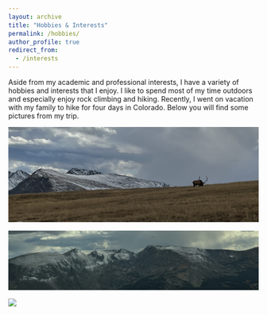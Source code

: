 ```yaml
---
layout: archive
title: "Hobbies & Interests"
permalink: /hobbies/
author_profile: true
redirect_from:
  - /interests
---
```

Aside from my academic and professional interests, I have a variety of hobbies and interests that I enjoy. I like to spend most of my time outdoors and especially enjoy rock climbing and hiking. Recently, I went on vacation with my family to hike for four days in Colorado. Below you will find some pictures from my trip. 

![](../images/colorado3.jpeg)

![](../images/colorado2.jpeg)

![](../images/colorado1.jpeg)